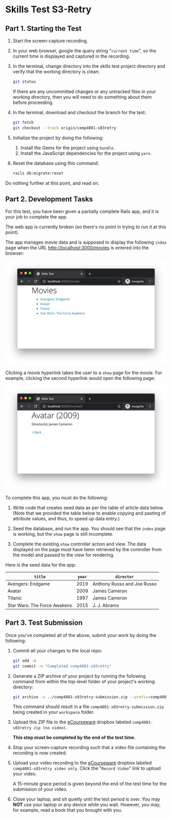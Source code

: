 # Skills Test S3-Retry

## Part 1. Starting the Test

1. Start the screen-capture recording.

1. In your web browser, google the query string "`current time`", so the current time is displayed and captured in the recording.

1. In the terminal, change directory into the skills test project directory and verify that the working directory is clean:

    ```bash
    git status
    ```

    If there are any uncommitted changes or any untracked files in your working directory, then you will need to do something about them before proceeding.

1. In the terminal, download and checkout the branch for the test:

    ```bash
    git fetch
    git checkout --track origin/comp4081-s03retry
    ```

1. Initialize the project by doing the following:
   1. Install the Gems for the project using `bundle`.
   1. Install the JavaScript dependencies for the project using `yarn`.

1. Reset the database using this command:

    ```bash
    rails db:migrate:reset
    ```

Do nothing further at this point, and read on.

## Part 2. Development Tasks

For this test, you have been given a partially complete Rails app, and it is your job to complete the app.

The web app is currently broken (so there's no point in trying to run it at this point).

The app manages movie data and is supposed to display the following `index` page when the URL <http://localhost:3000/movies> is entered into the browser:

![A screen shot of a webpage](./comp4081-s03retry_after_index.png)

Clicking a movie hyperlink takes the user to a `show` page for the movie. For example, clicking the second hyperlink would open the following page:

![A screen shot of a webpage](./comp4081-s03retry_after_show.png)

To complete this app, you must do the following:

1. Write code that creates seed data as per the table of article data below. (Note that we provided the table below to enable copying and pasting of attribute values, and thus, to speed up data entry.)

1. Seed the database, and run the app. You should see that the `index` page is working, but the `show` page is still incomplete.

1. Complete the existing `show` controller action and view. The data displayed on the page must have been retrieved by the controller from the model and passed to the view for rendering.

Here is the seed data for the app:

| `title`    | `year`     | `director` |
| ---------- | ---------- | ---------- |
| Avengers: Endgame | 2019 | Anthony Russo and Joe Russo |
| Avatar | 2009 | James Cameron |
| Titanic | 1997 | James Cameron |
| Star Wars: The Force Awakens | 2015 | J. J. Abrams |

## Part 3. Test Submission

Once you've completed all of the above, submit your work by doing the following:

1. Commit all your changes to the local repo:

    ```bash
    git add -A
    git commit -m "Completed comp4081-s03retry"
    ```

1. Generate a ZIP archive of your project by running the following command from within the top-level folder of your project's working directory:

    ```bash
    git archive -o ../comp4081-s03retry-submission.zip --prefix=comp4081-s03retry-submission/ HEAD
    ```

    This command should result in a file `comp4081-s03retry-submission.zip` being created in your `workspace` folder.

1. Upload this ZIP file to the [eCourseware](https://elearn.memphis.edu/) dropbox labeled `comp4081-s03retry zip (no video)`.

    **This step must be completed by the end of the test time.**

1. Stop your screen-capture recording such that a video file containing the recording is now created.

1. Upload your video recording to the [eCourseware](https://elearn.memphis.edu/) dropbox labeled `comp4081-s03retry video only`. Click the "`Record Video`" link to upload your video.

    A 15-minute grace period is given beyond the end of the test time for the submission of your video.

1. Close your laptop, and sit quietly until the test period is over. You may **NOT** use your laptop or any device while you wait. However, you may, for example, read a book that you brought with you.
